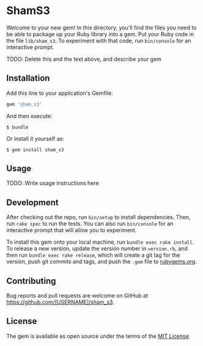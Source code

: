 # ShamS3

Welcome to your new gem! In this directory, you'll find the files you need to be able to package up your Ruby library into a gem. Put your Ruby code in the file `lib/sham_s3`. To experiment with that code, run `bin/console` for an interactive prompt.

TODO: Delete this and the text above, and describe your gem

## Installation

Add this line to your application's Gemfile:

```ruby
gem 'sham_s3'
```

And then execute:

    $ bundle

Or install it yourself as:

    $ gem install sham_s3

## Usage

TODO: Write usage instructions here

## Development

After checking out the repo, run `bin/setup` to install dependencies. Then, run `rake spec` to run the tests. You can also run `bin/console` for an interactive prompt that will allow you to experiment.

To install this gem onto your local machine, run `bundle exec rake install`. To release a new version, update the version number in `version.rb`, and then run `bundle exec rake release`, which will create a git tag for the version, push git commits and tags, and push the `.gem` file to [rubygems.org](https://rubygems.org).

## Contributing

Bug reports and pull requests are welcome on GitHub at https://github.com/[USERNAME]/sham_s3.


## License

The gem is available as open source under the terms of the [MIT License](http://opensource.org/licenses/MIT).

